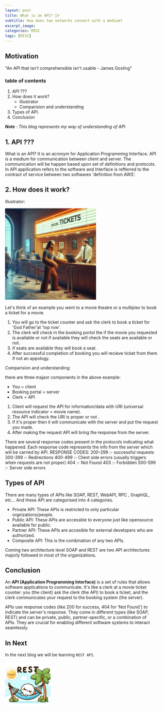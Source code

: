 ```yaml
---
layout: post
title: What is an API? 🤷‍♂️
subtitle: How does two networks connect with a medium?
excerpt_image: 
categories: MISC
tags: [MISC]
---
```


## Motivation
"An API that isn't comprehensible isn't usable - James Gosling"

### table of contents
1. API ???
2. How does it work?
    - Illustrator
    - Comparision and understanding
3. Types of API.
4. Conclusion

<i><b>Note</b> : This blog represents my way of understanding of API</i>

## 1. API ???

What is an API? It is an acronym for Application Programming Interface. API is a medium for communication between client and server. The communication will be happen based upon set of definitions and protocols.
In API appilication refers to the software and Interface is refferred to the contract of service between two softwares 'definition from AWS'. 

## 2. How does it work?

Illustrator: 

<img src="/images/API_Ex.jpg" height="300px" width="300px">

Let's think of an example you went to a movie theatre or a multiplex to book a ticket for a movie.
1. You will go to the ticket counter and ask the clerk to book a ticket for 'God Father'at 'top row'.
2. The clerk will check in the booking portol the if the movie you requested is available or not if available they will check the seats are available or not. 
3. if seats are available they will book a seat.
4. After successful completion of booking you will recieve ticket from them if not an appology.

Comparision and understanding:

there are three majaor components in the above example:
- You = client
- Booking portal = server
- Clerk = API

1. Client will request the API for information/data with URI (universal resource indicator = movie name).
2. The API will check the URI is proper or not .
3. If it's proper then it will communicate with the server and put the request you made.
4. After making the request API will bring the response from the server. 

There are several response codes present in the protocols indicating what happened. Each response code represents the info from the server which will be carried by API.
RESPONSE CODES:
      200-299 :- successful requests
      300-399 :- Redirections
      400-499 :- Client side errors (usually triggers when requests are not proper)
      404 :- Not Found
      403 :- Forbidden
      500-599 :- Server side errors

## Types of API

There are many types of APIs like SOAP, REST, WebAPI, RPC , GraphQL, etc... And these API are categorised into 4 categories.
- Private API: These APIs is restricted to only particular orgnizations/people.
- Public API: These APIs are accessble to everyone just like opensource available for public.
- Partner API: These APIs are accesible for external developers who are authorized.
- Composite API: This is the combination of any two APIs.

Coming two architecture level SOAP and REST are two API architectures majorly followed in most of the organizations.

## Conclusion

An **API (Application Programming Interface)** is a set of rules that allows software applications to communicate. It's like a clerk at a movie ticket counter: you (the client) ask the clerk (the API) to book a ticket, and the clerk communicates your request to the booking system (the server). 

APIs use response codes (like 200 for success, 404 for 'Not Found') to indicate the server's response. They come in different types (like SOAP, REST) and can be private, public, partner-specific, or a combination of APIs. They are crucial for enabling different software systems to interact seamlessly.

## In Next
In the next blog we will be learning `REST API`.
<div style="align:center;">
    <img src="/images/API_REST.jpg" width="150px" height="150px" alt="">
</div>
